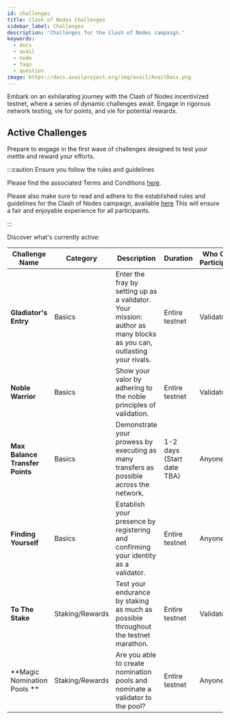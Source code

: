 ```yaml
---
id: challenges
title: Clash of Nodes Challenges
sidebar_label: Challenges
description: 'Challenges for the Clash of Nodes campaign.'
keywords:
  - docs
  - avail
  - node
  - faqs
  - question
image: https://docs.availproject.org/img/avail/AvailDocs.png
---
```


Embark on an exhilarating journey with the Clash of Nodes incentivized testnet, where a series of dynamic challenges await. Engage in rigorous network testing, vie for points, and vie for potential rewards.

## Active Challenges

Prepare to engage in the first wave of challenges designed to test your mettle and reward your efforts.

:::caution Ensure you follow the rules and guidelines

Please find the associated Terms and Conditions [<ins>here</ins>](https://docs.google.com/document/d/1AGYVSarF6-oot_4zG0Re8TDCQ1Vb991nfP1yR8Iim_I/edit).

Please also make sure to read and adhere to the established rules and guidelines for the Clash of Nodes campaign,
available [<ins>here</ins>](/docs/clash-of-nodes/rules.md)
This will ensure a fair and enjoyable experience for all participants.

:::

Discover what's currently active:

| Challenge Name                  | Category        | Description                                                                                                          | Duration                  | Who Can Participate | Scoring Metrics                                   |
| ------------------------------- | --------------- | -------------------------------------------------------------------------------------------------------------------- | ------------------------- | ------------------- | ------------------------------------------------- |
| **Gladiator's Entry**           | Basics          | Enter the fray by setting up as a validator. Your mission: author as many blocks as you can, outlasting your rivals. | Entire testnet            | Validators          | Number of blocks authored                         |
| **Noble Warrior**               | Basics          | Show your valor by adhering to the noble principles of validation.                                                   | Entire testnet            | Validators          | Negative points for: times offline, times slashed |
| **Max Balance Transfer Points** | Basics          | Demonstrate your prowess by executing as many transfers as possible across the network.                              | 1-2 days (Start date TBA) | Anyone              | Number of successful transfers                    |
| **Finding Yourself**            | Basics          | Establish your presence by registering and confirming your identity as a validator.                                  | Entire testnet            | Anyone              | Identities added and verified                     |
| **To The Stake**                | Staking/Rewards | Test your endurance by staking as much as possible throughout the testnet marathon.                                  | Entire testnet            | Validators          | Total amount staked                               |
| **Magic Nomination Pools **     | Staking/Rewards | Are you able to create nomination pools and nominate a validator to the pool?                                        | Entire testnet            | Anyone              | Pools created, validators nominated               |
